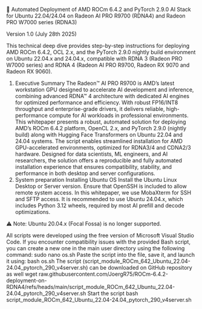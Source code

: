 🧠 Automated Deployment of AMD ROCm 6.4.2 and PyTorch 2.9.0 AI Stack for Ubuntu 22.04/24.04
on Radeon AI PRO R9700 (RDNA4) and Radeon PRO W7000 series (RDNA3)

Version 1.0 (July 28th 2025)

This technical deep dive provides step-by-step instructions for deploying AMD ROCm 6.4.2,
OCL 2.x, and the PyTorch 2.9.0 nightly build environment on Ubuntu 22.04.x and 24.04.x,
compatible with RDNA 3 (Radeon PRO W7000 series) and RDNA 4 (Radeon AI PRO R9700, Radeon RX 9070
and Radeon RX 9060).

1. Executive Summary
The Radeon™ AI PRO R9700 is AMD’s latest workstation GPU designed to accelerate AI development and inference, combining advanced RDNA™ 4 architecture with dedicated AI engines for optimized performance and efficiency. With robust FP16/INT8 throughput and enterprise-grade drivers, it delivers reliable, high-performance compute for AI workloads in professional environments.
This whitepaper presents a robust, automated solution for deploying AMD’s ROCm 6.4.2 platform, OpenCL 2.x, and PyTorch 2.9.0 (nightly build) along with Hugging Face Transformers on Ubuntu 22.04 and 24.04 systems. The script enables streamlined installation for AMD GPU-accelerated environments, optimized for RDNA3/4 and CDNA2/3 hardware. Designed for data scientists, ML engineers, and AI researchers, the solution offers a reproducible and fully automated installation experience that ensures compatibility, stability, and performance in both desktop and server configurations.
 
2. System preparation
Installing Ubuntu OS
Install the Ubuntu Linux Desktop or Server version. Ensure that OpenSSH is included to allow remote system access. In this whitepaper, we use MobaXterm for SSH and SFTP access.
It is recommended to use Ubuntu 24.04.x, which includes Python 3.12 wheels, required by most AI prefill and decode optimizations.

⚠️ Note: Ubuntu 20.04.x (Focal Fossa) is no longer supported.

All scripts were developed using the free version of Microsoft Visual Studio Code.
If you encounter compatibility issues with the provided Bash script, you can create a new one in the main user directory using the following command:
sudo nano os.sh
Paste the script into the file, save it, and launch it using:
bash os.sh
The script (script_module_ROCm_642_Ubuntu_22.04-24.04_pytorch_290_v4server.sh) can be downloaded on GitHub repository as well
wget raw.githubusercontent.com/JoergR75/ROCm-6.4.2-deployment-on-RDNA4/refs/heads/main/script_module_ROCm_642_Ubuntu_22.04-24.04_pytorch_290_v4server.sh
Start the script
bash script_module_ROCm_642_Ubuntu_22.04-24.04_pytorch_290_v4server.sh
